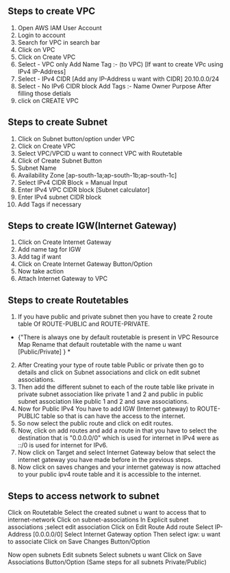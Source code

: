 ## Steps to create VPC

1. Open AWS IAM User Account
2. Login to account
3. Search for VPC in search bar
4. Click on VPC
5. Click on Create VPC
6. Select - VPC only
Add Name Tag :- (to VPC)
[If want to create VPc using IPv4 IP-Address]
7. Select - IPv4 CIDR 
[Add any IP-Address u want with CIDR]
20.10.0.0/24
8. Select - No IPv6 CIDR block
Add Tags :-
Name 
Owner
Purpose
After filling those detials 
9. click on CREATE VPC

## Steps to create Subnet
1. Click on Subnet button/option under VPC
2. Click on Create VPC
3. Select VPC/VPCID u want to connect VPC with Routetable
4. Click of Create Subnet Button
5. Subnet Name
6. Availability Zone [ap-south-1a;ap-south-1b;ap-south-1c]
7. Select IPv4 CIDR Block = Manual Input
8. Enter IPv4 VPC CIDR block [Subnet calculator]
9. Enter IPv4 subnet CIDR block
10. Add Tags if necessary

## Steps to create IGW(Internet Gateway)
1. Click on Create Internet Gateway
2. Add name tag for IGW
3. Add tag if want
4. Click on Create Internet Gateway Button/Option
5. Now take action 
6. Attach Internet Gateway to VPC 

## Steps to create Routetables
1. If you have public and private subnet then you have to create 2 route table Of ROUTE-PUBLIC and ROUTE-PRIVATE.
* {"There is always one by default routetable is present in VPC Resource Map Rename that default routetable with the name u want [Public/Private] } *
2. After Creating your type of route table Public or private then go to details and click on Subnet associations and click on edit subnet associations.
3. Then add the different subnet to each of the route table like private in private subnet association like private 1 and 2 and public in public subnet association like public 1 and 2 and save associations.
4. Now for Public IPv4 You have to add IGW (Internet gateway) to ROUTE-PUBLIC table so that is can have the access to the internet.
5. So now select the public route and click on edit routes.
6. Now, click on add routes and add a route in that you have to select the destination that is "0.0.0.0/0" which is used for internet in IPv4 were as ::/0 is used for internet for IPv6. 
7. Now click on Target and select Internet Gateway below that select the internet gateway you have made before in the previous steps.
8. Now click on saves changes and your internet gateway is now attached to your public ipv4 route table and it is accessible to the internet.

## Steps to access network to subnet
Click on Routetable
Select the created subnet u want to access that to internet-network
Click on subnet-associations
In Explicit subnet associations ;select edit association
Click on Edit Route
Add route
Select IP-Address [0.0.0.0/0]
Select Internet Gateway option 
Then select igw: u want to associate
Click on Save Changes Button/Option

Now open subnets
Edit subnets
Select subnets u want 
Click on Save Associations Button/Option
(Same steps for all subnets Private/Public)

